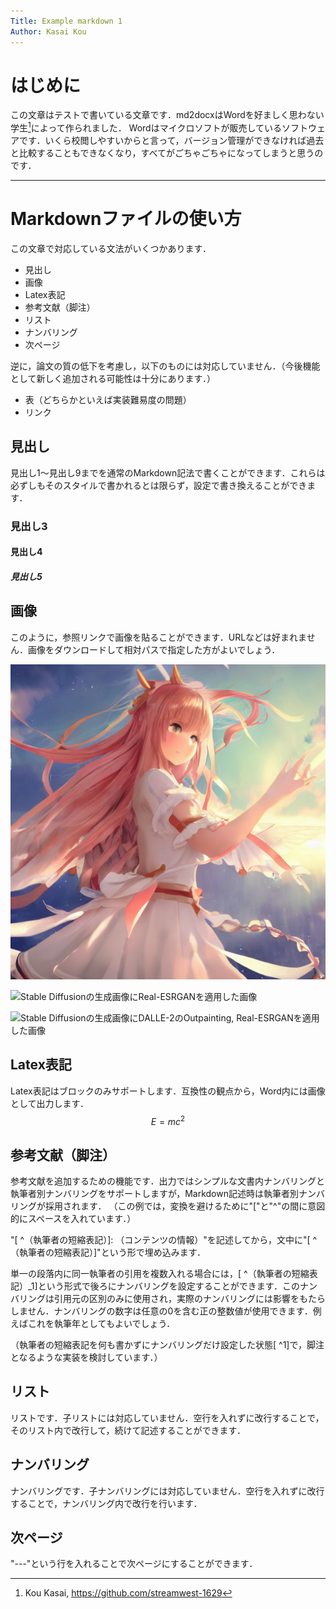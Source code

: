 ```yaml
---
Title: Example markdown 1
Author: Kasai Kou
---
```


# はじめに
[^Kasai]: Kou Kasai, https://github.com/streamwest-1629

この文章はテストで書いている文章です．md2docxはWordを好ましく思わない学生[^Kasai]によって作られました．
Wordはマイクロソフトが販売しているソフトウェアです．いくら校閲しやすいからと言って，バージョン管理ができなければ過去と比較することもできなくなり，すべてがごちゃごちゃになってしまうと思うのです．

---

# Markdownファイルの使い方
この文章で対応している文法がいくつかあります．

- 見出し
- 画像
- Latex表記
- 参考文献（脚注）
- リスト
- ナンバリング
- 次ページ

逆に，論文の質の低下を考慮し，以下のものには対応していません．（今後機能として新しく追加される可能性は十分にあります．）

- 表（どちらかといえば実装難易度の問題）
- リンク

## 見出し
見出し1～見出し9までを通常のMarkdown記法で書くことができます．これらは必ずしもそのスタイルで書かれるとは限らず，設定で書き換えることができます．

### 見出し3
#### 見出し4
##### 見出し5

## 画像
このように，参照リンクで画像を貼ることができます．URLなどは好まれません．画像をダウンロードして相対パスで指定した方がよいでしょう．

![Stable Diffusionを用いて生成した画像](./image-1.png)

![Stable Diffusionの生成画像にReal-ESRGANを適用した画像](./image-2.png)

![Stable Diffusionの生成画像にDALLE-2のOutpainting, Real-ESRGANを適用した画像](./image-3.png)

## Latex表記
Latex表記はブロックのみサポートします．互換性の観点から，Word内には画像として出力します．
$$
E = mc^2
$$

## 参考文献（脚注）
参考文献を追加するための機能です．出力ではシンプルな文書内ナンバリングと執筆者別ナンバリングをサポートしますが，Markdown記述時は執筆者別ナンバリングが採用されます．
（この例では，変換を避けるために"["と"^"の間に意図的にスペースを入れています．）

"[ ^（執筆者の短縮表記）]: （コンテンツの情報）"を記述してから，文中に"[ ^（執筆者の短縮表記）]"という形で埋め込みます．

単一の段落内に同一執筆者の引用を複数入れる場合には，[ ^（執筆者の短縮表記）_1]という形式で後ろにナンバリングを設定することができます．このナンバリングは引用元の区別のみに使用され，実際のナンバリングには影響をもたらしません．ナンバリングの数字は任意の0を含む正の整数値が使用できます．例えばこれを執筆年としてもよいでしょう．

（執筆者の短縮表記を何も書かずにナンバリングだけ設定した状態[ ^1]で，脚注となるような実装を検討しています．）

## リスト
リストです．子リストには対応していません．空行を入れずに改行することで，そのリスト内で改行して，続けて記述することができます．

## ナンバリング
ナンバリングです．子ナンバリングには対応していません．空行を入れずに改行することで，ナンバリング内で改行を行います．

## 次ページ
"---"という行を入れることで次ページにすることができます．
